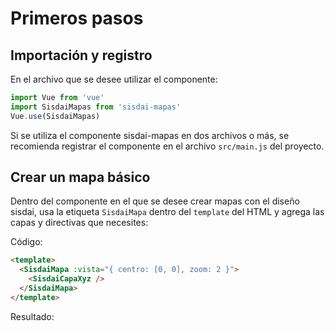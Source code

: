 # Primeros pasos

## Importación y registro

En el archivo que se desee utilizar el componente:

```javascript
import Vue from 'vue'
import SisdaiMapas from 'sisdai-mapas'
Vue.use(SisdaiMapas)
```

Si se utiliza el componente sisdai-mapas en dos archivos o más, se recomienda registrar el componente en el archivo `src/main.js` del proyecto.

## Crear un mapa básico

Dentro del componente en el que se desee crear mapas con el diseño sisdai, usa la etiqueta `SisdaiMapa` dentro del `template` del HTML y agrega las capas y directivas que necesites:

Código:

```html
<template>
  <SisdaiMapa :vista="{ centro: [0, 0], zoom: 2 }">
    <SisdaiCapaXyz />
  </SisdaiMapa>
</template>
```

Resultado:

<mapa-Basico />
